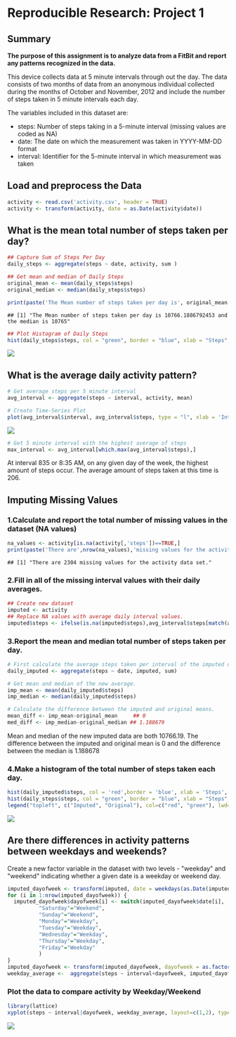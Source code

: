 Reproducible Research: Project 1
================

Summary
-------

**The purpose of this assignment is to analyze data from a FitBit and report any patterns recognized in the data.**

This device collects data at 5 minute intervals through out the day. The data consists of two months of data from an anonymous individual collected during the months of October and November, 2012 and include the number of steps taken in 5 minute intervals each day.

The variables included in this dataset are:

-   steps: Number of steps taking in a 5-minute interval (missing values are coded as NA)
-   date: The date on which the measurement was taken in YYYY-MM-DD format
-   interval: Identifier for the 5-minute interval in which measurement was taken

Load and preprocess the Data
----------------------------

``` r
activity <- read.csv('activity.csv', header = TRUE)
activity <- transform(activity, date = as.Date(activity$date))
```

What is the mean total number of steps taken per day?
-----------------------------------------------------

``` r
## Capture Sum of Steps Per Day
daily_steps <- aggregate(steps ~ date, activity, sum )

## Get mean and median of Daily Steps
original_mean <- mean(daily_steps$steps)
original_median <- median(daily_steps$steps)

print(paste('The Mean number of steps taken per day is', original_mean ,'and the median is', original_median))
```

    ## [1] "The Mean number of steps taken per day is 10766.1886792453 and the median is 10765"

``` r
## Plot Histogram of Daily Steps
hist(daily_steps$steps, col = "green", border = "blue", xlab = "Steps", main = "Histogram of Daily Steps")
```

![](PA1_template_files/figure-markdown_github/histogram-1.png)

What is the average daily activity pattern?
-------------------------------------------

``` r
# Get average steps per 5 minute interval
avg_interval <- aggregate(steps ~ interval, activity, mean)

# Create Time-Series Plot
plot(avg_interval$interval, avg_interval$steps, type = "l", xlab = 'Interval', ylab = 'Avg Steps', main = 'Avg Steps by Interval')
```

![](PA1_template_files/figure-markdown_github/timeplot-1.png)

``` r
# Get 5 minute interval with the highest average of steps
max_interval <- avg_interval[which.max(avg_interval$steps),]
```

At interval 835 or 8:35 AM, on any given day of the week, the highest amount of steps occur. The average amount of steps taken at this time is 206.

Imputing Missing Values
-----------------------

### 1.Calculate and report the total number of missing values in the dataset (NA values)

``` r
na_values <- activity[is.na(activity[,'steps'])==TRUE,]
print(paste('There are',nrow(na_values),'missing values for the activity data set.'))
```

    ## [1] "There are 2304 missing values for the activity data set."

### 2.Fill in all of the missing interval values with their daily averages.

``` r
## Create new dataset
imputed <- activity
## Replace NA values with average daily interval values.
imputed$steps <- ifelse(is.na(imputed$steps),avg_interval$steps[match(activity$interval,avg_interval$interval)],imputed$steps)
```

### 3.Report the mean and median total number of steps taken per day.

``` r
# First calculate the average steps taken per interval of the imputed data set.
daily_imputed <- aggregate(steps ~ date, imputed, sum)

# Get mean and median of the new average.
imp_mean <- mean(daily_imputed$steps)
imp_median <- median(daily_imputed$steps)

# Calculate the difference between the imputed and original means.
mean_diff <- imp_mean-original_mean     ## 0
med_diff <- imp_median-original_median ## 1.188679
```

Mean and median of the new imputed data are both 10766.19. The difference between the imputed and original mean is 0 and the difference between the median is 1.188678

### 4.Make a histogram of the total number of steps taken each day.

``` r
hist(daily_imputed$steps, col = 'red',border = 'blue', xlab = 'Steps', main = 'Daily Steps')
hist(daily_steps$steps, col = "green", border = "blue", xlab = "Steps", main = "Daily Steps", add = T)
legend("topleft", c("Imputed", "Original"), col=c("red", "green"), lwd=10)
```

![](PA1_template_files/figure-markdown_github/comparison%20histogram-1.png)

Are there differences in activity patterns between weekdays and weekends?
-------------------------------------------------------------------------

Create a new factor variable in the dataset with two levels - "weekday" and "weekend" indicating whether a given date is a weekday or weekend day.

``` r
imputed_dayofweek <- transform(imputed, date = weekdays(as.Date(imputed$date)))
for (i in 1:nrow(imputed_dayofweek)) {
  imputed_dayofweek$dayofweek[i] <- switch(imputed_dayofweek$date[i],
          "Saturday"="Weekend",
          "Sunday"="Weekend",                              
          "Monday"="Weekday",
          "Tuesday"="Weekday",
          "Wednesday"="Weekday",
          "Thursday"="Weekday",
          "Friday"="Weekday"
          )  
}
imputed_dayofweek <- transform(imputed_dayofweek, dayofweek = as.factor(dayofweek))
weekday_average <-  aggregate(steps ~ interval+dayofweek, imputed_dayofweek, mean)
```

### Plot the data to compare activity by Weekday/Weekend

``` r
library(lattice)
xyplot(steps ~ interval|dayofweek, weekday_average, layout=c(1,2), type = "l", main = "Average Steps by Day of Week", col = "blue")
```

![](PA1_template_files/figure-markdown_github/xyplot-1.png)

